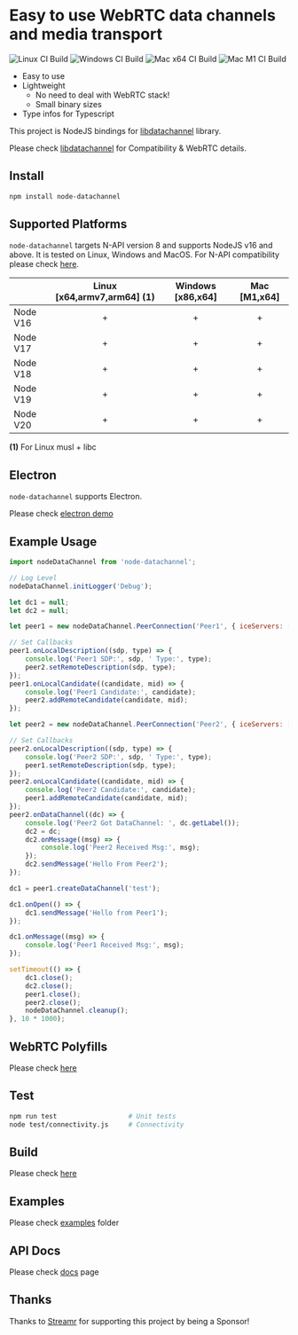 # Easy to use WebRTC data channels and media transport

![Linux CI Build](https://github.com/murat-dogan/node-datachannel/workflows/Build%20-%20Linux/badge.svg) ![Windows CI Build](https://github.com/murat-dogan/node-datachannel/workflows/Build%20-%20Win/badge.svg) ![Mac x64 CI Build](https://github.com/murat-dogan/node-datachannel/workflows/Build%20-%20Mac%20x64/badge.svg) ![Mac M1 CI Build](https://github.com/murat-dogan/node-datachannel/workflows/Build%20-%20Mac%20M1/badge.svg)

-   Easy to use
-   Lightweight
    -   No need to deal with WebRTC stack!
    -   Small binary sizes
-   Type infos for Typescript

This project is NodeJS bindings for [libdatachannel](https://github.com/paullouisageneau/libdatachannel) library.

Please check [libdatachannel](https://github.com/paullouisageneau/libdatachannel) for Compatibility & WebRTC details.

## Install

```sh
npm install node-datachannel
```

## Supported Platforms

`node-datachannel` targets N-API version 8 and supports NodeJS v16 and above. It is tested on Linux, Windows and MacOS. For N-API compatibility please check [here](https://nodejs.org/api/n-api.html#n_api_n_api_version_matrix).

|          | Linux [x64,armv7,arm64] (1) | Windows [x86,x64] | Mac [M1,x64] |
| -------- | :-------------------------: | :---------------: | :----------: |
| Node V16 |              +              |         +         |      +       |
| Node V17 |              +              |         +         |      +       |
| Node V18 |              +              |         +         |      +       |
| Node V19 |              +              |         +         |      +       |
| Node V20 |              +              |         +         |      +       |

**(1)** For Linux musl + libc

## Electron

`node-datachannel` supports Electron.

Please check [electron demo](/examples/electron-demo)

## Example Usage

```js
import nodeDataChannel from 'node-datachannel';

// Log Level
nodeDataChannel.initLogger('Debug');

let dc1 = null;
let dc2 = null;

let peer1 = new nodeDataChannel.PeerConnection('Peer1', { iceServers: ['stun:stun.l.google.com:19302'] });

// Set Callbacks
peer1.onLocalDescription((sdp, type) => {
    console.log('Peer1 SDP:', sdp, ' Type:', type);
    peer2.setRemoteDescription(sdp, type);
});
peer1.onLocalCandidate((candidate, mid) => {
    console.log('Peer1 Candidate:', candidate);
    peer2.addRemoteCandidate(candidate, mid);
});

let peer2 = new nodeDataChannel.PeerConnection('Peer2', { iceServers: ['stun:stun.l.google.com:19302'] });

// Set Callbacks
peer2.onLocalDescription((sdp, type) => {
    console.log('Peer2 SDP:', sdp, ' Type:', type);
    peer1.setRemoteDescription(sdp, type);
});
peer2.onLocalCandidate((candidate, mid) => {
    console.log('Peer2 Candidate:', candidate);
    peer1.addRemoteCandidate(candidate, mid);
});
peer2.onDataChannel((dc) => {
    console.log('Peer2 Got DataChannel: ', dc.getLabel());
    dc2 = dc;
    dc2.onMessage((msg) => {
        console.log('Peer2 Received Msg:', msg);
    });
    dc2.sendMessage('Hello From Peer2');
});

dc1 = peer1.createDataChannel('test');

dc1.onOpen(() => {
    dc1.sendMessage('Hello from Peer1');
});

dc1.onMessage((msg) => {
    console.log('Peer1 Received Msg:', msg);
});

setTimeout(() => {
    dc1.close();
    dc2.close();
    peer1.close();
    peer2.close();
    nodeDataChannel.cleanup();
}, 10 * 1000);
```

## WebRTC Polyfills

Please check [here](/polyfill)

## Test

```sh
npm run test                  # Unit tests
node test/connectivity.js     # Connectivity
```

## Build

Please check [here](/BULDING.md)

## Examples

Please check [examples](/examples/) folder

## API Docs

Please check [docs](/API.md) page

## Thanks

Thanks to [Streamr](https://streamr.network/) for supporting this project by being a Sponsor!
